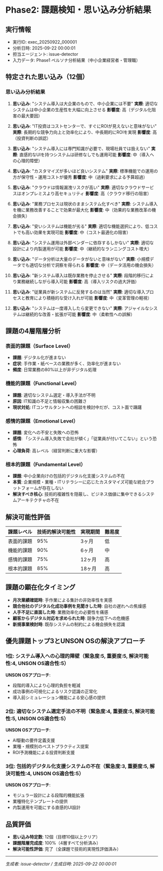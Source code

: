 # Phase2: 課題検知・思い込み分析結果

## 実行情報
- 実行ID: exec_20250922_000001
- 分析日時: 2025-09-22 00:00:01
- 担当エージェント: issue-detector
- 入力データ: Phase1 ペルソナ分析結果（中小企業経営者・管理職）

## 特定された思い込み（12個）

### 思い込み分析結果

1. **思い込み**: "システム導入は大企業のもので、中小企業には不要"
   **実際**: 適切なシステムは中小企業の生産性を大幅に向上させる
   **影響度**: 高（デジタル化阻害の最大要因）

2. **思い込み**: "IT投資はコストセンターで、すぐにROIが見えないと意味がない"
   **実際**: 長期的な競争力向上と効率化により、中長期的にROIを実現
   **影響度**: 高（投資判断の誤認）

3. **思い込み**: "システム導入には専門知識が必要で、現場社員では扱えない"
   **実際**: 直感的なUIを持つシステムは研修なしでも運用可能
   **影響度**: 中（導入への心理的障壁）

4. **思い込み**: "カスタマイズが多いほど良いシステム"
   **実際**: 標準機能での運用の方が保守性・運用コストが優秀
   **影響度**: 中（過剰要求による予算超過）

5. **思い込み**: "クラウドは情報漏洩リスクが高い"
   **実際**: 適切なクラウドサービスはオンプレミスより高セキュリティ
   **影響度**: 高（クラウド移行の阻害）

6. **思い込み**: "業務プロセスは現状のままシステム化すべき"
   **実際**: システム導入を機に業務改善することで効果が最大化
   **影響度**: 中（効果的な業務改革の機会損失）

7. **思い込み**: "安いシステムは機能が劣る"
   **実際**: 適切な機能選択により、低コストでも高い効果を実現可能
   **影響度**: 中（コスト最適化の阻害）

8. **思い込み**: "システム運用は外部ベンダーに依存するしかない"
   **実際**: 適切な設計により内製運用が可能
   **影響度**: 中（継続的なランニングコスト増大）

9. **思い込み**: "データ分析は大量のデータがないと意味がない"
   **実際**: 小規模データでも適切な分析で洞察を得られる
   **影響度**: 中（データ活用の機会損失）

10. **思い込み**: "新システム導入は既存業務を停止させる"
    **実際**: 段階的移行により業務継続しながら導入可能
    **影響度**: 高（導入リスクの過大評価）

11. **思い込み**: "従業員が新システムに反発するのは当然"
    **実際**: 適切な導入プロセスと教育により積極的な受け入れが可能
    **影響度**: 中（変革管理の軽視）

12. **思い込み**: "システムは一度導入したら変更できない"
    **実際**: アジャイルなシステムは継続的な改善・拡張が可能
    **影響度**: 中（柔軟性への誤解）

## 課題の4層階層分析

### 表面的課題（Surface Level）
- **課題**: デジタル化が進まない
- **症状**: 手作業・紙ベースの業務が多く、効率化が進まない
- **頻度**: 日常業務の80%以上が非デジタル処理

### 機能的課題（Functional Level）
- **課題**: 適切なシステム選定・導入手法が不明
- **原因**: IT知識の不足と情報収集の困難さ
- **現状対処**: ITコンサルタントへの相談を検討中だが、コスト面で躊躇

### 感情的課題（Emotional Level）
- **課題**: 変化への不安と失敗への恐怖
- **感情**: 「システム導入失敗で会社が傾く」「従業員が付いてこない」という恐怖
- **心理負荷**: 高レベル（経営判断に重大な影響）

### 根本的課題（Fundamental Level）
- **課題**: 中小企業向けの包括的デジタル化支援システムの不在
- **本質**: 企業規模・業種・ITリテラシーに応じたカスタマイズ可能な統合プラットフォームが存在しない
- **解決すべき核心**: 技術的複雑性を隠蔽し、ビジネス価値に集中できるシステムアーキテクチャの不在

## 解決可能性評価

| 課題レベル | 技術的解決可能性 | 実現期間 | 難易度 |
|-----------|----------------|--------|-------|
| 表面的課題 | 95% | 3ヶ月 | 低 |
| 機能的課題 | 90% | 6ヶ月 | 中 |
| 感情的課題 | 75% | 12ヶ月 | 高 |
| 根本的課題 | 85% | 18ヶ月 | 高 |

## 課題の顕在化タイミング
- **月次業績確認時**: 手作業による集計の非効率性を実感
- **競合他社のデジタル化成功事例を見聞きした時**: 自社の遅れへの焦燥感
- **人手不足に直面した時**: 業務効率化の必要性を痛感
- **顧客からデジタル対応を求められた時**: 競争力低下への危機感
- **新規事業検討時**: 既存システムの制約による機会損失を認識

## 優先課題トップ3とUNSON OSの解決アプローチ

### 1位: システム導入への心理的障壁（緊急度:5, 重要度:5, 解決可能性:4, UNSON OS適合性:5）
**UNSON OSアプローチ**:
- 段階的導入により心理的負担を軽減
- 成功事例の可視化によるリスク認識の正常化
- 導入前シミュレーション機能による安心感の提供

### 2位: 適切なシステム選定手法の不明（緊急度:4, 重要度:5, 解決可能性:5, UNSON OS適合性:5）
**UNSON OSアプローチ**:
- AI駆動の要件定義支援
- 業種・規模別のベストプラクティス提案
- ROI予測機能による投資判断支援

### 3位: 包括的デジタル化支援システムの不在（緊急度:3, 重要度:5, 解決可能性:4, UNSON OS適合性:5）
**UNSON OSアプローチ**:
- モジュラー設計による段階的機能拡張
- 業種特化テンプレートの提供
- 内製運用を可能にする直感的UI設計

## 品質評価
- **思い込み特定数**: 12個（目標10個以上クリア）
- **課題階層完成度**: 100%（4層すべて分析済み）
- **解決可能性評価**: 完了（全課題で技術的実現性評価済み）

---
*生成者: issue-detector / 生成日時: 2025-09-22 00:00:01*
